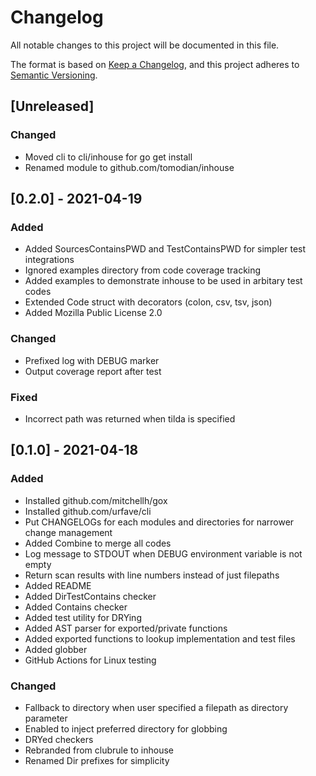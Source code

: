# Changelog

All notable changes to this project will be documented in this file.

The format is based on [Keep a Changelog](https://keepachangelog.com/en/1.0.0/),
and this project adheres to [Semantic Versioning](https://semver.org/spec/v2.0.0.html).

## [Unreleased]

### Changed

- Moved cli to cli/inhouse for go get install
- Renamed module to github.com/tomodian/inhouse

## [0.2.0] - 2021-04-19

### Added

- Added SourcesContainsPWD and TestContainsPWD for simpler test integrations
- Ignored examples directory from code coverage tracking
- Added examples to demonstrate inhouse to be used in arbitary test codes
- Extended Code struct with decorators (colon, csv, tsv, json)
- Added Mozilla Public License 2.0

### Changed

- Prefixed log with DEBUG marker
- Output coverage report after test

### Fixed

- Incorrect path was returned when tilda is specified

## [0.1.0] - 2021-04-18

### Added

- Installed github.com/mitchellh/gox
- Installed github.com/urfave/cli
- Put CHANGELOGs for each modules and directories for narrower change management
- Added Combine to merge all codes
- Log message to STDOUT when DEBUG environment variable is not empty
- Return scan results with line numbers instead of just filepaths
- Added README
- Added DirTestContains checker
- Added Contains checker
- Added test utility for DRYing
- Added AST parser for exported/private functions
- Added exported functions to lookup implementation and test files
- Added globber
- GitHub Actions for Linux testing

### Changed

- Fallback to directory when user specified a filepath as directory parameter
- Enabled to inject preferred directory for globbing
- DRYed checkers
- Rebranded from clubrule to inhouse
- Renamed Dir prefixes for simplicity
